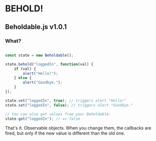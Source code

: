 # BEHOLD!
## Beholdable.js v1.0.1

### What?

```javascript

const state = new Beholdable();

state.behold("loggedIn", function(val) {
	if (val) {
		alert("Hello!");
	} else {
		alert("Goodbye.");
	}
});

state.set("loggedIn", true); // triggers alert "Hello!"
state.set("loggedIn", false); // triggers alert "Goodbye."

// You can also get values from your Beholdable:
state.get("loggedIn"); // => false
```

That's it. Observable objects. When you change them, the callbacks are fired, but only if the new value is different than the old one.
